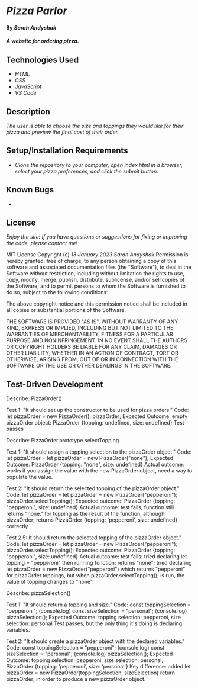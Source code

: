 # _Pizza Parlor_

#### By _**Sarah Andyshak**_

#### _A website for ordering pizza._

## Technologies Used

* _HTML_
* _CSS_
* _JavaScript_
* _VS Code_

## Description

_The user is able to choose the size and toppings they would like for their pizza and preview the final cost of their order._

## Setup/Installation Requirements

* _Clone the repository to your computer, open index.html in a browser, select your pizza preferences, and click the submit button._

## Known Bugs

* 

## License

_Enjoy the site! If you have questions or suggestions for fixing or improving the code, please contact me!_

MIT License
Copyright (c) _13 January 2023_ _Sarah Andyshak_
Permission is hereby granted, free of charge, to any person obtaining a copy
of this software and associated documentation files (the "Software"), to deal
in the Software without restriction, including without limitation the rights
to use, copy, modify, merge, publish, distribute, sublicense, and/or sell
copies of the Software, and to permit persons to whom the Software is
furnished to do so, subject to the following conditions:

The above copyright notice and this permission notice shall be included in all
copies or substantial portions of the Software.

THE SOFTWARE IS PROVIDED "AS IS", WITHOUT WARRANTY OF ANY KIND, EXPRESS OR
IMPLIED, INCLUDING BUT NOT LIMITED TO THE WARRANTIES OF MERCHANTABILITY,
FITNESS FOR A PARTICULAR PURPOSE AND NONINFRINGEMENT. IN NO EVENT SHALL THE
AUTHORS OR COPYRIGHT HOLDERS BE LIABLE FOR ANY CLAIM, DAMAGES OR OTHER
LIABILITY, WHETHER IN AN ACTION OF CONTRACT, TORT OR OTHERWISE, ARISING FROM,
OUT OF OR IN CONNECTION WITH THE SOFTWARE OR THE USE OR OTHER DEALINGS IN THE
SOFTWARE.

## Test-Driven Development
<!--constructor-->
Describe: PizzaOrder()

Test 1: "It should set up the constructor to be used for pizza orders."
Code: let pizzaOrder = new PizzaOrder();
pizzaOrder;
Expected Outcome: empty pizzaOrder object: PizzaOrder {topping: undefined, size: undefined}
Test passes

<!--new prototype-->
Describe: PizzaOrder.prototype.selectTopping

Test 1: "It should assign a topping selection to the pizzaOrder object."
Code: let pizzaOrder = let pizzaOrder = new PizzaOrder("none");
Expected Outcome: PizzaOrder {topping: "none", size: undefined}
Actual outcome: works if you assign the value with the new PizzaOrder object, need a way to populate the value. 

Test 2: "It should return the selected topping of the pizzaOrder object."
Code: let pizzaOrder = let pizzaOrder = new PizzaOrder("pepperoni");
pizzaOrder.selectTopping();
Expected outcome: PizzaOrder {topping: "pepperoni", size: undefined}
Actual outcome: test fails, function still returns "none." for topping as the result of the function, although pizzaOrder; returns PizzaOrder {topping: 'pepperoni', size: undefined} correctly

Test 2.5: It should return the selected topping of the pizzaOrder object."
Code: let pizzaOrder = let pizzaOrder = new PizzaOrder("pepperoni");
pizzaOrder.selectTopping();
Expected outcome: PizzaOrder {topping: "pepperoni", size: undefined}
Actual outcome: test fails: tried declaring let topping = "pepperoni" then running function; returns "none"; tried declaring let pizzaOrder = new PizzaOrder("pepperoni") which returns "pepperoni" for pizzaOrder.toppings, but when pizzaOrder.selectTopping(); is run, the value of topping changes to "none".

<!--testing function to select properties-->
Describe: pizzaSelection()

Test 1: "It should return a topping and size."
Code:   const toppingSelection = "pepperoni"; (console.log)
const sizeSelection = "personal"; (console.log)
pizzaSelection();
Expected Outcome: topping selection: pepperoni, size selection: personal
Test passes, but the only thing it's doing is declaring variables.

Test 2: "It should create a pizzaOrder object with the declared variables."
Code: const toppingSelection = "pepperoni"; (console.log)
const sizeSelection = "personal"; (console.log)
pizzaSelection();
Expected Outcome: topping selection: pepperoni, size selection: personal, PizzaOrder {topping: 'pepperoni', size: 'personal'}
Key difference: added let pizzaOrder = new PizzaOrder(toppingSelection, sizeSelection)
  return pizzaOrder; in order to produce a new pizzaOrder object.